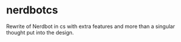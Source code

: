 # nerdbotcs
Rewrite of Nerdbot in cs with extra features and more than a singular thought put into the design.
